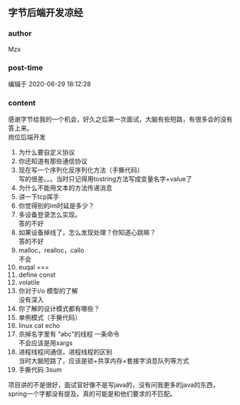 ## 字节后端开发凉经
### author 
Mzx
### post-time 

编辑于  2020-06-29 18:12:28
### content 
<div class="post-topic-des nc-post-content">
 <p>
  感谢字节给我的一个机会，好久之后第一次面试，大脑有些短路，有很多会的没有答上来。
  <br/>
  岗位后端开发
 </p>
 <ol>
  <li>
   为什么要自定义协议
  </li>
  <li>
   你还知道有那些通信协议
  </li>
  <li>
   现在写一个序列化反序列化方法（手撕代码）
   <br/>
   写的很差。。。当时只记得用tostring方法写成变量名字+value了
  </li>
  <li>
   为什么不能用文本的方法传递消息
  </li>
  <li>
   讲一下tcp挥手
  </li>
  <li>
   你觉得别的im时延是多少？
  </li>
  <li>
   多设备登录怎么实现。
   <br/>
   答的不好
  </li>
  <li>
   如果设备掉线了，怎么发现处理？你知道心跳嘛？
   <br/>
   答的不好
  </li>
  <li>
   malloc，realloc，callo
   <br/>
   不会
  </li>
  <li>
   euqal ===
  </li>
  <li>
   define const
  </li>
  <li>
   volatile
  </li>
  <li>
   你对于i/o 模型的了解
   <br/>
   没有深入
  </li>
  <li>
   你了解的设计模式都有哪些？
  </li>
  <li>
   单例模式（手撕代码）
  </li>
  <li>
   linux  cat echo
  </li>
  <li>
   杀掉名字里有 “abc”的线程 一条命令
   <br/>
   不会应该是用xargs
  </li>
  <li>
   进程线程间通信，进程线程的区别
   <br/>
   当时大脑短路了，应该是锁+共享内存+套接字消息队列等方式
  </li>
  <li>
   手撕代码 3sum
  </li>
 </ol>
 <p>
  项目讲的不是很好，面试官好像不是写java的，没有问我更多的java的东西，spring一个字都没有提及。真的可能是和他们要求的不匹配。
 </p>
</div>
